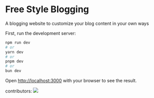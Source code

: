 # Free Style Blogging

A blogging website to customize your blog content in your own ways

First, run the development server:

```bash
npm run dev
# or
yarn dev
# or
pnpm dev
# or
bun dev
```

Open [http://localhost:3000](http://localhost:3000) with your browser to see the result.

contributors: <a href="https://github.com/Nahin-01">
<img src="https://avatars.githubusercontent.com/u/193068974?v=4" />
</a>

